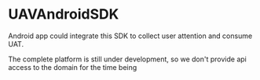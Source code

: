 # UAVAndroidSDK

Android app could integrate this SDK to collect user attention and consume UAT.

The complete platform is still under development, so we don't provide api access to the domain for the time being
